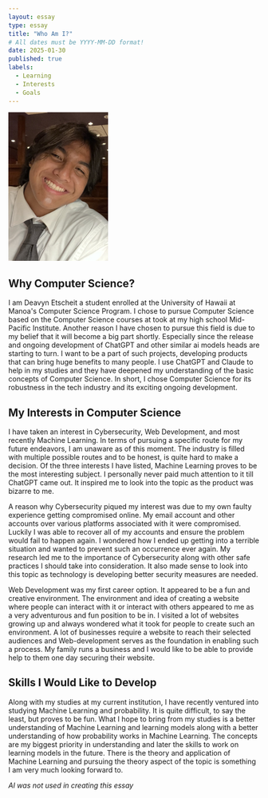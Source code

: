 ```yaml
---
layout: essay
type: essay
title: "Who Am I?"
# All dates must be YYYY-MM-DD format!
date: 2025-01-30
published: true
labels:
  - Learning
  - Interests
  - Goals
---
```


<img width="200px" class="rounded float-start pe-4" src="../img/IMG_8900.jpg">

## Why Computer Science?

I am Deavyn Etscheit a student enrolled at the University of Hawaii at Manoa's Computer Science Program. I chose to pursue Computer Science based on the Computer Science courses at took at my high school Mid-Pacific Institute. Another reason I have chosen to pursue this field is due to my belief that it will become a big part shortly. Especially since the release and ongoing development of ChatGPT and other similar ai models heads are starting to turn. I want to be a part of such projects, developing products that can bring huge benefits to many people. I use ChatGPT and Claude to help in my studies and they have deepened my understanding of the basic concepts of Computer Science. In short, I chose Computer Science for its robustness in the tech industry and its exciting ongoing development.

## My Interests in Computer Science

I have taken an interest in Cybersecurity, Web Development, and most recently Machine Learning. In terms of pursuing a specific route for my future endeavors, I am unaware as of this moment. The industry is filled with multiple possible routes and to be honest, is quite hard to make a decision. Of the three interests I have listed, Machine Learning proves to be the most interesting subject. I personally never paid much attention to it till ChatGPT came out. It inspired me to look into the topic as the product was bizarre to me.

A reason why Cybersecurity piqued my interest was due to my own faulty experience getting compromised online. My email account and other accounts over various platforms associated with it were compromised. Luckily I was able to recover all of my accounts and ensure the problem would fail to happen again. I wondered how I ended up getting into a terrible situation and wanted to prevent such an occurrence ever again. My research led me to the importance of Cybersecurity along with other safe practices I should take into consideration. It also made sense to look into this topic as technology is developing better security measures are needed.

Web Development was my first career option. It appeared to be a fun and creative environment. The environment and idea of creating a website where people can interact with it or interact with others appeared to me as a very adventurous and fun position to be in. I visited a lot of websites growing up and always wondered what it took for people to create such an environment. A lot of businesses require a website to reach their selected audiences and Web-development serves as the foundation in enabling such a process. My family runs a business and I would like to be able to provide help to them one day securing their website.

## Skills I Would Like to Develop

Along with my studies at my current institution, I have recently ventured into studying Machine Learning and probability. It is quite difficult, to say the least, but proves to be fun. What I hope to bring from my studies is a better understanding of Machine Learning and learning models along with a better understanding of how probability works in Machine Learning. The concepts are my biggest priority in understanding and later the skills to work on learning models in the future. There is the theory and application of Machine Learning and pursuing the theory aspect of the topic is something I am very much looking forward to.

*AI was not used in creating this essay*
